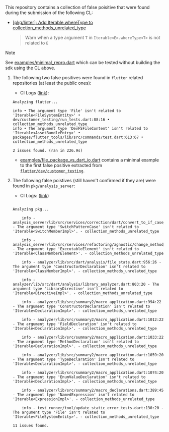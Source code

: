 This repository contains a collection of false poisitive that were found during the submission of the following CL:

- [[pkg/linter]: Add Iterable.whereType to collection_methods_unrelated_type](https://dart-review.googlesource.com/c/sdk/+/351781)
    > Warn when a type argument `T` in `Iterable<E>.whereType<T>` is not related to `E`


> [!Note]
>
> See [examples/minimal_repro.dart](examples/minimal_repro.dart) which can be tested without building the sdk using the CL above. 

1. The following two false positives were found in `flutter` related repositories (at least the public ones):
    - CI Logs ([link](https://logs.chromium.org/logs/dart/buildbucket/cr-buildbucket/8756187026038770497/+/u/analyze_flutter_flutter/stdout)):
    ```
    Analyzing flutter...                                            

    info • The argument type 'File' isn't related to 'Iterable<FileSystemEntity>' • dev/customer_testing/run_tests.dart:88:16 • collection_methods_unrelated_type
    info • The argument type 'DevFSFileContent' isn't related to 'Iterable<AssetBundleEntry>' • packages/flutter_tools/lib/src/commands/test.dart:613:67 • collection_methods_unrelated_type

    2 issues found. (ran in 226.9s)
    ```
    - [examples/file_package_vs_dart_io.dart](examples/file_package_vs_dart_io.dart) contains a minimal example to the first false positive extracted from [`flutter/dev/customer_testing`](https://github.com/flutter/flutter/blob/295eeaf100f098f1998428851e0d6a8213e033e3/dev/customer_testing/run_tests.dart#L88).

2. The following false poistives (still haven't confirmed if they are) were found in `pkg/analysis_server`:
    - CI Logs: ([link](https://logs.chromium.org/logs/dart/buildbucket/cr-buildbucket/8756187043664915905/+/u/analyze_pkg_/stdout))
    ```

    Analyzing pkg...

        info - analysis_server/lib/src/services/correction/dart/convert_to_if_case_statement_chain.dart:89:22 - The argument type 'SwitchPatternCase' isn't related to 'Iterable<SwitchMemberImpl>'. - collection_methods_unrelated_type

        info - analysis_server/lib/src/services/refactoring/agnostic/change_method_signature.dart:673:28 - The argument type 'ExecutableElement' isn't related to 'Iterable<ClassMemberElement>'. - collection_methods_unrelated_type

        info - analyzer/lib/src/dart/analysis/file_state.dart:956:26 - The argument type 'ConstructorDeclaration' isn't related to 'Iterable<ClassMemberImpl>'. - collection_methods_unrelated_type

        info - analyzer/lib/src/dart/analysis/library_analyzer.dart:803:20 - The argument type 'LibraryDirective' isn't related to 'Iterable<DirectiveImpl>'. - collection_methods_unrelated_type

        info - analyzer/lib/src/summary2/macro_application.dart:994:22 - The argument type 'ConstructorDeclaration' isn't related to 'Iterable<DeclarationImpl>'. - collection_methods_unrelated_type

        info - analyzer/lib/src/summary2/macro_application.dart:1012:22 - The argument type 'FieldDeclaration' isn't related to 'Iterable<DeclarationImpl>'. - collection_methods_unrelated_type

        info - analyzer/lib/src/summary2/macro_application.dart:1033:22 - The argument type 'MethodDeclaration' isn't related to 'Iterable<DeclarationImpl>'. - collection_methods_unrelated_type

        info - analyzer/lib/src/summary2/macro_application.dart:1059:20 - The argument type 'TypeDeclaration' isn't related to 'Iterable<DeclarationImpl>'. - collection_methods_unrelated_type

        info - analyzer/lib/src/summary2/macro_application.dart:1074:20 - The argument type 'EnumValueDeclaration' isn't related to 'Iterable<DeclarationImpl>'. - collection_methods_unrelated_type

        info - analyzer/lib/src/summary2/macro_declarations.dart:389:45 - The argument type 'NamedExpression' isn't related to 'Iterable<ExpressionImpl>'. - collection_methods_unrelated_type

        info - test_runner/tool/update_static_error_tests.dart:130:20 - The argument type 'File' isn't related to 'Iterable<FileSystemEntity>'. - collection_methods_unrelated_type

    11 issues found.
    ```
